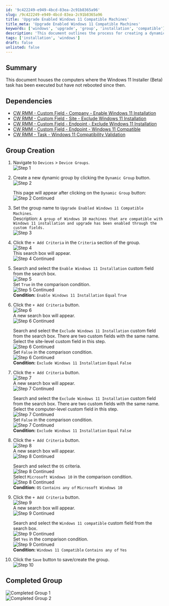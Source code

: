 ```yaml
---
id: '9c422249-e949-4bcd-83ea-2c91b8365a96'
slug: /9c422249-e949-4bcd-83ea-2c91b8365a96
title: 'Upgrade Enabled Windows 11 Compatible Machines'
title_meta: 'Upgrade Enabled Windows 11 Compatible Machines'
keywords: ['windows', 'upgrade', 'group', 'installation', 'compatible']
description: 'This document outlines the process for creating a dynamic group in ConnectWise RMM that includes Windows 10 machines compatible with the Windows 11 installation. It details the necessary criteria and custom fields required to ensure proper group configuration and management.'
tags: ['installation', 'windows']
draft: false
unlisted: false
---
```


## Summary

This document houses the computers where the Windows 11 Installer (Beta) task has been executed but have not rebooted since then.

## Dependencies

- [CW RMM - Custom Field - Company - Enable Windows 11 Installation](<../custom-fields/Company - Enable Windows 11 Installation.md>)
- [CW RMM - Custom Field - Site - Exclude Windows 11 Installation](<../custom-fields/Site - Exclude Windows 11 Installation.md>)
- [CW RMM - Custom Field - Endpoint - Exclude Windows 11 Installation](<../custom-fields/Endpoint - Exclude Windows 11 Installation.md>)
- [CW RMM - Custom Field - Endpoint - Windows 11 Compatible](<../custom-fields/Endpoint - Windows 11 Compatible.md>)
- [CW RMM - Task - Windows 11 Compatibility Validation](<../tasks/Windows 11 Compatibility Validation.md>)

## Group Creation

1. Navigate to `Devices` > `Device Groups`.  
   ![Step 1](../../../static/img/Upgrade-Enabled-Windows-11-Compatible-Machines/image_1.png)

2. Create a new dynamic group by clicking the `Dynamic Group` button.  
   ![Step 2](../../../static/img/Upgrade-Enabled-Windows-11-Compatible-Machines/image_2.png)  

   This page will appear after clicking on the `Dynamic Group` button:  
   ![Step 2 Continued](../../../static/img/Upgrade-Enabled-Windows-11-Compatible-Machines/image_3.png)

3. Set the group name to `Upgrade Enabled Windows 11 Compatible Machines`.  
   Description: `A group of Windows 10 machines that are compatible with Windows 11 installation and upgrade has been enabled through the custom fields.`  
   ![Step 3](../../../static/img/Upgrade-Enabled-Windows-11-Compatible-Machines/image_4.png)

4. Click the `+ Add Criteria` in the `Criteria` section of the group.  
   ![Step 4](../../../static/img/Upgrade-Enabled-Windows-11-Compatible-Machines/image_5.png)  
   This search box will appear.  
   ![Step 4 Continued](../../../static/img/Upgrade-Enabled-Windows-11-Compatible-Machines/image_6.png)

5. Search and select the `Enable Windows 11 Installation` custom field from the search box.  
   ![Step 5](../../../static/img/Upgrade-Enabled-Windows-11-Compatible-Machines/image_7.png)  
   Set `True` in the comparison condition.  
   ![Step 5 Continued](../../../static/img/Upgrade-Enabled-Windows-11-Compatible-Machines/image_8.png)  
   **Condition:** `Enable Windows 11 Installation` `Equal` `True`

6. Click the `+ Add Criteria` button.  
   ![Step 6](../../../static/img/Upgrade-Enabled-Windows-11-Compatible-Machines/image_9.png)  
   A new search box will appear.  
   ![Step 6 Continued](../../../static/img/Upgrade-Enabled-Windows-11-Compatible-Machines/image_10.png)  

   Search and select the `Exclude Windows 11 Installation` custom field from the search box. There are two custom fields with the same name. Select the site-level custom field in this step.  
   ![Step 6 Continued](../../../static/img/Upgrade-Enabled-Windows-11-Compatible-Machines/image_11.png)  
   Set `False` in the comparison condition.  
   ![Step 6 Continued](../../../static/img/Upgrade-Enabled-Windows-11-Compatible-Machines/image_12.png)  
   **Condition:** `Exclude Windows 11 Installation` `Equal` `False`

7. Click the `+ Add Criteria` button.  
   ![Step 7](../../../static/img/Upgrade-Enabled-Windows-11-Compatible-Machines/image_13.png)  
   A new search box will appear.  
   ![Step 7 Continued](../../../static/img/Upgrade-Enabled-Windows-11-Compatible-Machines/image_14.png)  

   Search and select the `Exclude Windows 11 Installation` custom field from the search box. There are two custom fields with the same name. Select the computer-level custom field in this step.  
   ![Step 7 Continued](../../../static/img/Upgrade-Enabled-Windows-11-Compatible-Machines/image_15.png)  
   Set `False` in the comparison condition.  
   ![Step 7 Continued](../../../static/img/Upgrade-Enabled-Windows-11-Compatible-Machines/image_12.png)  
   **Condition:** `Exclude Windows 11 Installation` `Equal` `False`

8. Click the `+ Add Criteria` button.  
   ![Step 8](../../../static/img/Upgrade-Enabled-Windows-11-Compatible-Machines/image_13.png)  
   A new search box will appear.  
   ![Step 8 Continued](../../../static/img/Upgrade-Enabled-Windows-11-Compatible-Machines/image_14.png)  

   Search and select the `OS` criteria.  
   ![Step 8 Continued](../../../static/img/Upgrade-Enabled-Windows-11-Compatible-Machines/image_16.png)  
   Select `Microsoft Windows 10` in the comparison condition.  
   ![Step 8 Continued](../../../static/img/Upgrade-Enabled-Windows-11-Compatible-Machines/image_17.png)  
   **Condition:** `OS` `Contains any of` `Microsoft Windows 10`

9. Click the `+ Add Criteria` button.  
   ![Step 9](../../../static/img/Upgrade-Enabled-Windows-11-Compatible-Machines/image_18.png)  
   A new search box will appear.  
   ![Step 9 Continued](../../../static/img/Upgrade-Enabled-Windows-11-Compatible-Machines/image_19.png)  

   Search and select the `Windows 11 compatible` custom field from the search box.  
   ![Step 9 Continued](../../../static/img/Upgrade-Enabled-Windows-11-Compatible-Machines/image_20.png)  
   Set `Yes` in the comparison condition.  
   ![Step 9 Continued](../../../static/img/Upgrade-Enabled-Windows-11-Compatible-Machines/image_21.png)  
   **Condition:** `Windows 11 Compatible` `Contains any of` `Yes`

10. Click the `Save` button to save/create the group.  
    ![Step 10](../../../static/img/Upgrade-Enabled-Windows-11-Compatible-Machines/image_22.png)

## Completed Group

![Completed Group 1](../../../static/img/Upgrade-Enabled-Windows-11-Compatible-Machines/image_23.png)  
![Completed Group 2](../../../static/img/Upgrade-Enabled-Windows-11-Compatible-Machines/image_24.png)



